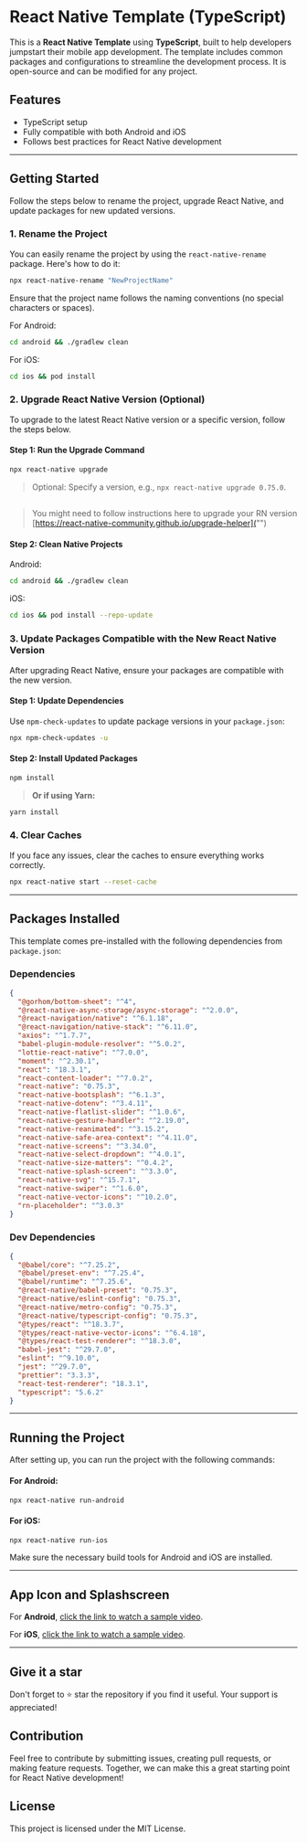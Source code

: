 # React Native Template (TypeScript)

This is a **React Native Template** using **TypeScript**, built to help developers jumpstart their mobile app development. The template includes common packages and configurations to streamline the development process. It is open-source and can be modified for any project.

## Features
- TypeScript setup
- Fully compatible with both Android and iOS
- Follows best practices for React Native development

---

## Getting Started

Follow the steps below to rename the project, 
upgrade React Native, and update packages for new updated versions.

### 1. Rename the Project

You can easily rename the project by using the `react-native-rename` package. Here's how to do it:

```bash
npx react-native-rename "NewProjectName"
```

Ensure that the project name follows the naming conventions (no special characters or spaces).

For Android:
```bash
cd android && ./gradlew clean
```

For iOS:
```bash
cd ios && pod install
```

### 2. Upgrade React Native Version (Optional)

To upgrade to the latest React Native version or a specific version, follow the steps below.

#### Step 1: Run the Upgrade Command
```bash
npx react-native upgrade
```
> Optional: Specify a version, e.g., `npx react-native upgrade 0.75.0`. 

## 
> You might need to follow instructions here to upgrade your RN version
[https://react-native-community.github.io/upgrade-helper]("")

#### Step 2: Clean Native Projects
Android:
```bash
cd android && ./gradlew clean
```

iOS:
```bash
cd ios && pod install --repo-update
```

### 3. Update Packages Compatible with the New React Native Version

After upgrading React Native, ensure your packages are compatible with the new version.

#### Step 1: Update Dependencies
Use `npm-check-updates` to update package versions in your `package.json`:
```bash
npx npm-check-updates -u
```

#### Step 2: Install Updated Packages
```bash
npm install
```

> **Or if using Yarn:**
```bash
yarn install
```

### 4. Clear Caches

If you face any issues, clear the caches to ensure everything works correctly.

```bash
npx react-native start --reset-cache
```

---

## Packages Installed

This template comes pre-installed with the following dependencies from `package.json`:

### Dependencies
```json
{
  "@gorhom/bottom-sheet": "^4",
  "@react-native-async-storage/async-storage": "^2.0.0",
  "@react-navigation/native": "^6.1.18",
  "@react-navigation/native-stack": "^6.11.0",
  "axios": "^1.7.7",
  "babel-plugin-module-resolver": "^5.0.2",
  "lottie-react-native": "^7.0.0",
  "moment": "^2.30.1",
  "react": "18.3.1",
  "react-content-loader": "^7.0.2",
  "react-native": "0.75.3",
  "react-native-bootsplash": "^6.1.3",
  "react-native-dotenv": "^3.4.11",
  "react-native-flatlist-slider": "^1.0.6",
  "react-native-gesture-handler": "^2.19.0",
  "react-native-reanimated": "^3.15.2",
  "react-native-safe-area-context": "^4.11.0",
  "react-native-screens": "^3.34.0",
  "react-native-select-dropdown": "^4.0.1",
  "react-native-size-matters": "^0.4.2",
  "react-native-splash-screen": "^3.3.0",
  "react-native-svg": "^15.7.1",
  "react-native-swiper": "^1.6.0",
  "react-native-vector-icons": "^10.2.0",
  "rn-placeholder": "^3.0.3"
}
```

### Dev Dependencies
```json
{
  "@babel/core": "^7.25.2",
  "@babel/preset-env": "^7.25.4",
  "@babel/runtime": "^7.25.6",
  "@react-native/babel-preset": "0.75.3",
  "@react-native/eslint-config": "0.75.3",
  "@react-native/metro-config": "0.75.3",
  "@react-native/typescript-config": "0.75.3",
  "@types/react": "^18.3.7",
  "@types/react-native-vector-icons": "^6.4.18",
  "@types/react-test-renderer": "^18.3.0",
  "babel-jest": "^29.7.0",
  "eslint": "^9.10.0",
  "jest": "^29.7.0",
  "prettier": "3.3.3",
  "react-test-renderer": "18.3.1",
  "typescript": "5.6.2"
}
```

---

## Running the Project

After setting up, you can run the project with the following commands:

#### For Android:
```bash
npx react-native run-android
```

#### For iOS:
```bash
npx react-native run-ios
```

Make sure the necessary build tools for Android and iOS are installed.

---

## App Icon and Splashscreen

For **Android**, [click the link to watch a sample video]().

For **iOS**, [click the link to watch a sample video]().

---

## Give it a star
Don't forget to ⭐️ star the repository if you find it useful. Your support is appreciated!

## Contribution

Feel free to contribute by submitting issues, creating pull requests, or making feature requests. Together, we can make this a great starting point for React Native development!


## License

This project is licensed under the MIT License.